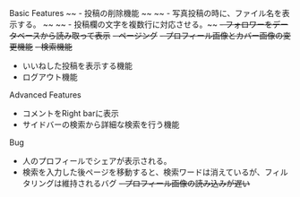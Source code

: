 Basic Features
~~ - 投稿の削除機能 ~~
~~ - 写真投稿の時に、ファイル名を表示する。 ~~
~~ - 投稿欄の文字を複数行に対応させる。~~
~~- フォロワーをデータベースから読み取って表示~~
~~- ページング~~
~~- プロフィール画像とカバー画像の変更機能~~
~~- 検索機能~~
- いいねした投稿を表示する機能
- ログアウト機能

Advanced Features
- コメントをRight barに表示
- サイドバーの検索から詳細な検索を行う機能

Bug
- 人のプロフィールでシェアが表示される。
- 検索を入力した後ページを移動すると、検索ワードは消えているが、フィルタリングは維持されるバグ
~~- プロフィール画像の読み込みが遅い~~
